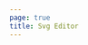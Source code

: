 ```yaml
---
page: true
title: Svg Editor
---
```


<script setup>
import SvgEditor from '@theme/views/tools/svg-editor/index.vue'
</script>

<SvgEditor />
